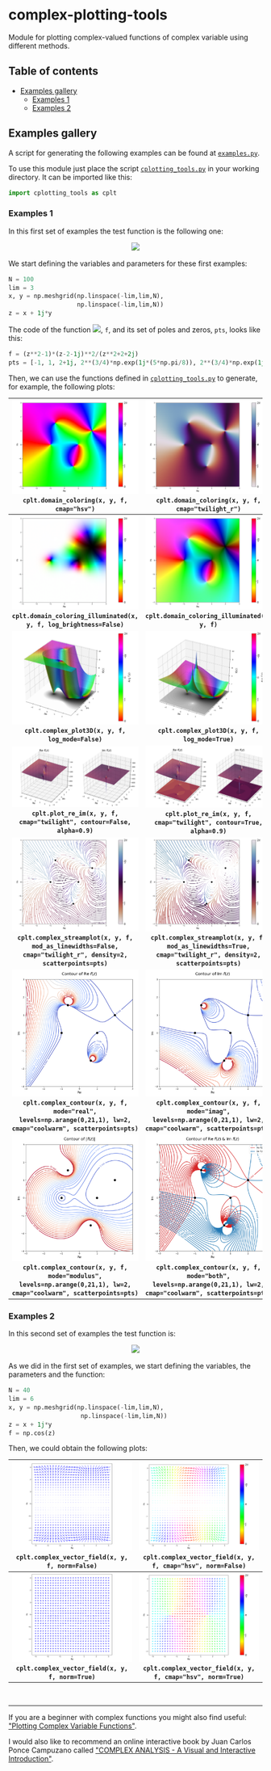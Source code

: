 # complex-plotting-tools
Module for plotting complex-valued functions of complex variable using different methods.

## Table of contents

- [Examples gallery](#Examples-gallery)
  - [Examples 1](#Examples-1)
  - [Examples 2](#Examples-2)

## Examples gallery

A script for generating the following examples can be found at [`examples.py`](examples.py).

To use this module just place the script [`cplotting_tools.py`](cplotting_tools.py) in your working directory. It can be imported like this:

```python
import cplotting_tools as cplt
```

### Examples 1 

In this first set of examples the test function is the following one:
<p align="center">
<img src="https://render.githubusercontent.com/render/math?math=f(z)%20%3D%20%5Cfrac%7B(z%5E2-1)(z-2-i)%5E2%7D%7Bz%5E2%2B2%2B2i%7D">
</p>

We start defining the variables and parameters for these first examples:

```python
N = 100
lim = 3
x, y = np.meshgrid(np.linspace(-lim,lim,N), 
                   np.linspace(-lim,lim,N))
z = x + 1j*y
```

The code of the function <img src="https://render.githubusercontent.com/render/math?math=f">, `f`, and its set of poles and zeros, `pts`, looks like this:

```python
f = (z**2-1)*(z-2-1j)**2/(z**2+2+2j)
pts = [-1, 1, 2+1j, 2**(3/4)*np.exp(1j*(5*np.pi/8)), 2**(3/4)*np.exp(1j*(5*np.pi/8+np.pi))]
```

Then, we can use the functions defined in [`cplotting_tools.py`](cplotting_tools.py) to generate, for example, the following plots:

![](cplotting-images/domain_coloring.png) <br> `cplt.domain_coloring(x, y, f, cmap="hsv")` |  ![](cplotting-images/domain_coloring_cmap.png) <br> `cplt.domain_coloring(x, y, f, cmap="twilight_r")`
| :-------------: | :-------------: |
![](cplotting-images/domain_coloring_illum.png) <br> **`cplt.domain_coloring_illuminated(x, y, f, log_brightness=False)`** |  ![](cplotting-images/domain_coloring_illum_logbrightness.png) <br> **`cplt.domain_coloring_illuminated(x, y, f)`**
![](cplotting-images/plot3D_logmodeFalse.png)  <br> **`cplt.complex_plot3D(x, y, f, log_mode=False)`** |  ![](cplotting-images/plot3D.png) <br> **`cplt.complex_plot3D(x, y, f, log_mode=True)`**
![](cplotting-images/re_im.png) <br> **`cplt.plot_re_im(x, y, f, cmap="twilight", contour=False, alpha=0.9)`** |  ![](cplotting-images/re_im_contour.png) <br> **`cplt.plot_re_im(x, y, f, cmap="twilight", contour=True, alpha=0.9)`**
![](cplotting-images/streamplot.png) <br> **`cplt.complex_streamplot(x, y, f, mod_as_linewidths=False, cmap="twilight_r", density=2, scatterpoints=pts)`** |  ![](cplotting-images/streamplot_modulus_lines.png) <br> **`cplt.complex_streamplot(x, y, f, mod_as_linewidths=True, cmap="twilight_r", density=2, scatterpoints=pts)`**
![](cplotting-images/real_contour.png) <br> **`cplt.complex_contour(x, y, f, mode="real", levels=np.arange(0,21,1), lw=2, cmap="coolwarm", scatterpoints=pts)`** |  ![](cplotting-images/imag_contour.png) <br> **`cplt.complex_contour(x, y, f, mode="imag", levels=np.arange(0,21,1), lw=2, cmap="coolwarm", scatterpoints=pts)`**
![](cplotting-images/mod_contour.png) <br> **`cplt.complex_contour(x, y, f, mode="modulus", levels=np.arange(0,21,1), lw=2, cmap="coolwarm", scatterpoints=pts)`** |  ![](cplotting-images/both_contour.png) <br> **`cplt.complex_contour(x, y, f, mode="both", levels=np.arange(0,21,1), lw=2, cmap="coolwarm", scatterpoints=pts)`**
      
     
### Examples 2 

In this second set of examples the test function is:
<p align="center">
<img src="https://render.githubusercontent.com/render/math?math=f(z)%20%3D%20%5Ccos%20z">
</p>

As we did in the first set of examples, we start defining the variables, the parameters and the function:

```python
N = 40
lim = 6
x, y = np.meshgrid(np.linspace(-lim,lim,N), 
                    np.linspace(-lim,lim,N))
z = x + 1j*y
f = np.cos(z)
```
Then, we could obtain the following plots:

![](cplotting-images/vector_cos.png) <br> `cplt.complex_vector_field(x, y, f, norm=False)`  |  ![](cplotting-images/vector_cmap_cos.png) <br> `cplt.complex_vector_field(x, y, f, cmap="hsv", norm=False)`
| :-------------: | :-------------: |
![](cplotting-images/vector_normalized_cos.png) <br> **`cplt.complex_vector_field(x, y, f, norm=True)`** |  ![](cplotting-images/vector_cmap_normalized_cos.png) <br> **`cplt.complex_vector_field(x, y, f, cmap="hsv", norm=True)`**

<br>

---

If you are a beginner with complex functions you might also find useful: ["Plotting Complex Variable Functions"](https://artmenlope.github.io/plotting-complex-variable-functions/).

I would also like to recommend an online interactive book by Juan Carlos Ponce Campuzano called ["COMPLEX ANALYSIS - A Visual and Interactive Introduction"](https://complex-analysis.com/).

